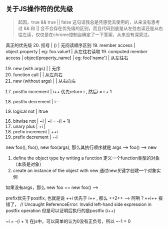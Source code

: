 ## 关于JS操作符的优先级

> 起因，true && true || false 这句话我总是凭感觉去使用的，从来没有思考过 && 和 || 会不会存在优先级的区别，而且代码到底是从左往右读还是从右往左读，仅仅是在chrome控制台确定了一下答案，从来没有深究过。

真正的优先级
20. 括号 | () | 无阅读顺序区别
19. member access | object.property | eg: foo.value1 | 从左往右读取
19. computed member access | object[property_name] | eg: foo['name'] |  从左往右

<!-- 特别关注1 -->
19. new (with args) |  | 无序
19. function call |  | 从左向右
18. new (without args)  |  | 从右向左

<!-- 特别关注2 -->
17. postfix increment | i++ 优先return i , 然后i = i + 1
17. postfix decrement | i--

16. logical not | !true

<!-- 特别关注3 -->
16. bitwise not | ~i | ~i = -(i + 1)
16. unary plus | +i | 
16. prefix increment | ++i
16. prefix decrement | --i


<!-- 注释1 -->
new foo(), foo(), new foo(args), 那么其执行顺序就是 args --> foo() --> new

1. define the object type by writing a function 定义一个function类型的对象（本质是对象）
2. create an instance of the object with new 通过new关键字创建一个对象实例

如果没有args，那么 new foo == new foo()  --> 


<!-- 注释2 -->
prefix优先于postfix, 也就是说 ++i 优先于 i++ , 那么 ++2++ --> 
阿咧？++i++ 报错了， // Uncaught ReferenceError: Invalid left-hand side expression in postfix operation
但是可以证明后执行的是postfix (i++)
<!-- 注释3 -->
~i = -(i + 1) 在js中，可以简单的认为0没有正负号，所以 ~-1 = 0

<!-- 注释4 -->